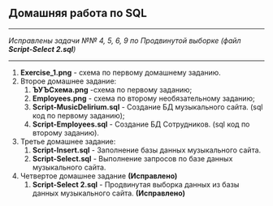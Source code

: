 ## Домашняя работа по SQL

---
*Исправлены задачи №№ 4, 5, 6, 9 по Продвинутой выборке (файл **Script-Select 2.sql**)*

---

1. **Exercise_1.png** - схема по первому домашнему заданию.
2. Второе домашнее задание:
    1. **ЪУЪСхема.png** -схема по первому заданию;
    2. **Employees.png** - схема по второму необязательному заданию;
    3. **Script-MusicDelirium.sql** - Создание БД музыкального сайта. (sql код по первому заданию);
    4. **Script-Employees.sql** - Создание БД Сотрудников. (sql код по второму заданию).
 1. Третье домашнее задание:
    1.  **Script-Insert.sql** - Заполнение базы данных музыкального сайта.
    2.  **Script-Select.sql** - Выполнение запросов по базе данных музыкального сайта.
3. Четвертое домашнее задание **(Исправлено)**
   1. **Script-Select 2.sql** - Продвинутая выборка данных из базы данных музыкального сайта. **(Исправлено)**






